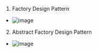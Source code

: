 1. Factory Design Pattern
* ![image](https://user-images.githubusercontent.com/7721150/160772506-340721f0-b9dd-4872-a318-caa380ee2314.png)
2. Abstract Factory Design Pattern
* ![image](https://user-images.githubusercontent.com/7721150/160774704-c551d405-060b-4a6d-b7f1-ca2b5b303b01.png)


